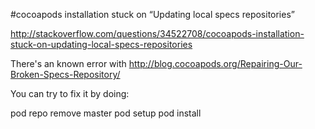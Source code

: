 #cocoapods installation stuck on “Updating local specs repositories”

http://stackoverflow.com/questions/34522708/cocoapods-installation-stuck-on-updating-local-specs-repositories


There's an known error with http://blog.cocoapods.org/Repairing-Our-Broken-Specs-Repository/

You can try to fix it by doing:

pod repo remove master
pod setup
pod install